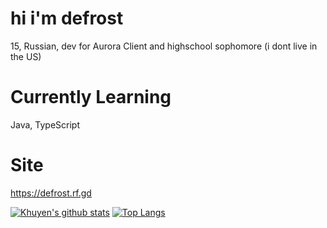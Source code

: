 # hi i'm defrost
15, Russian, dev for Aurora Client and highschool sophomore (i dont live in the US)
# Currently Learning
Java, TypeScript
# Site
https://defrost.rf.gd

[![Khuyen's github stats](https://github-readme-stats.vercel.app/api?username=defrxst&count_private=true&show_icons=true&theme=radical&hide_rank=false)](https://github.com/anuraghazra/github-readme-stats)
[![Top Langs](https://github-readme-stats.vercel.app/api/top-langs/?username=defrxst)](https://github.com/defrxst/github-readme-stats)
